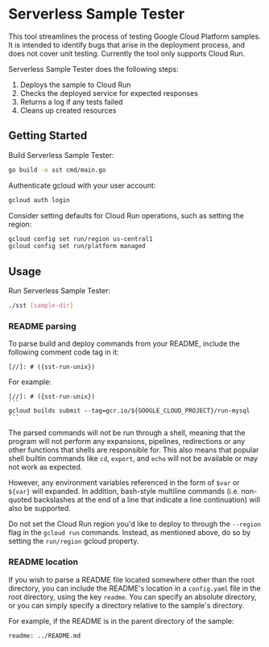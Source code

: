 # Serverless Sample Tester

This tool streamlines the process of testing Google Cloud Platform samples. It is intended to 
identify bugs that arise in the deployment process, and does not cover unit testing. Currently
the tool only supports Cloud Run.

Serverless Sample Tester does the following steps:

1. Deploys the sample to Cloud Run
1. Checks the deployed service for expected responses
1. Returns a log if any tests failed
1. Cleans up created resources

## Getting Started
Build Serverless Sample Tester:
```bash
go build -o sst cmd/main.go
```

Authenticate gcloud with your user account:
```bash
gcloud auth login
```

Consider setting defaults for Cloud Run operations, such as setting the region:
```bash
gcloud config set run/region us-central1
gcloud config set run/platform managed
```

## Usage
Run Serverless Sample Tester:
```bash
./sst [sample-dir]
```

### README parsing
To parse build and deploy commands from your README, include the following comment code tag in it:

```text
[//]: # ({sst-run-unix})
```

For example:
````text
[//]: # ({sst-run-unix})
```
gcloud builds submit --tag=gcr.io/${GOOGLE_CLOUD_PROJECT}/run-mysql
```
````

The parsed commands will not be run through a shell, meaning that the program will not perform any expansions,
pipelines, redirections or any other functions that shells are responsible for. This also means that popular shell
builtin commands like `cd`, `export`, and `echo` will not be available or may not work as expected.  

However, any environment variables referenced in the form of `$var` or `${var}` will expanded. In addition, bash-style
multiline commands (i.e. non-quoted backslashes at the end of a line that indicate a line continuation) will also be 
supported. 

Do not set the Cloud Run region you'd like to deploy to through the `--region` flag in the `gcloud run` commands.
Instead, as mentioned above, do so by setting the `run/region` gcloud property.

### README location
If you wish to parse a README file located somewhere other than the root directory, you can include the README's location
in a `config.yaml` file in the root directory, using the key `readme`. You can specify an absolute directory, or you can simply
specify a directory relative to the sample's directory.

For example, if the README is in the parent directory of the sample:
```text
readme: ../README.md
```
